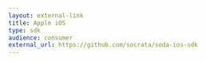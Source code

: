 ```yaml
---
layout: external-link
title: Apple iOS
type: sdk 
audience: consumer
external_url: https://github.com/socrata/soda-ios-sdk
---
```


